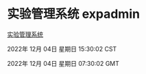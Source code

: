 # 实验管理系统 expadmin
[实验管理系统](http://59.174.11.98:56808/expadmin-782313d2-e1b1-4ea7-932e-3a55e6a1a4d0/)

2022年 12月 04日 星期日 15:30:02 CST

2022年 12月 04日 星期日 07:30:02 GMT
